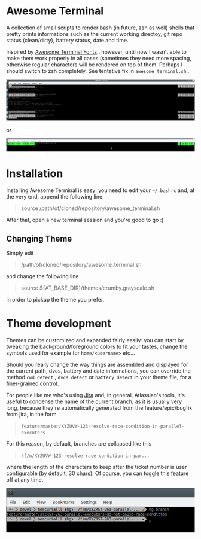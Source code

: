# Awesome Terminal
A collection of small scripts to render bash (in future, zsh as well) shells that pretty prints informations such as the
current working directoy, git repo status (clean/dirty), battery status, date and time.

Inspired by [Awesome Terminal Fonts](https://github.com/gabrielelana/awesome-terminal-fonts).. however, until now I wasn't
able to make them work properly in all cases (sometimes they need more spacing, otherwise regular characters will be
rendered on top of them. Perhaps I should switch to zsh completely. See tentative fix in ```awesome_terminal.sh``` .

![Example of Crumby - gray scale](imgs/crumby.grayscale.png)

or

![Example of Crumby](imgs/crumby.png)

# Installation
Installing Awesome Terminal is easy: you need to edit your ```~/.bashrc``` and, at the very end, append the following line:

> source /path/of/cloned/repository/awesome_terminal.sh

After that, open a new terminal session and you're good to go :)

## Changing Theme
Simply edit

> /path/of/cloned/repository/awesome_terminal.sh

and change the following line

> source ${AT_BASE_DIR}/themes/crumby.grayscale.sh

in order to pickup the theme you prefer.

# Theme development
Themes can be customized and expanded fairly easily: you can start by tweaking the background/foreground colors to fit
your tastes, change the symbols used for example for ```home/<username>``` etc...

Should you really change the way things are assembled and displayed for the current path, dvcs, battery and date
informations, you can override the method ```cwd_detect``` , ```dvcs_detect``` or ```battery_detect``` in your theme file,
for a finer-grained control.

For people like me who's using [Jira](https://atlassian.com/software/jira) and, in general, Atlassian's tools, it's useful to
condense the name of the current branch, as it is usually very long, because they're automatically generated from the
feature/epic/bugfix from jira, in the form
> `feature/master/XYZUVW-123-resolve-race-condition-in-parallel-executors`

For this reason, by default, branches are collapsed like this
> `/f/m/XYZUVW-123-resolve-race-condition-in-par...`

where the length of the characters to keep after the ticket number is user configurable (by default, 30 chars). Of course, you 
can toggle this feature off at any time.

![Example of condensed branch name](imgs/condensed_branch.png)